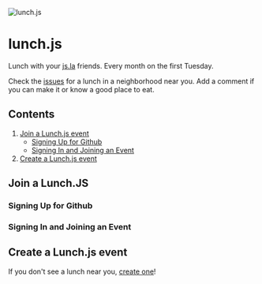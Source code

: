 ![lunch.js](http://i.imgur.com/5kPcPqZ.png)

# lunch.js

Lunch with your [js.la](http://js.la) friends. Every month on the first Tuesday.

Check the [issues](https://github.com/jsla/lunch.js/issues) for a lunch in a neighborhood near you. Add a comment if you can make it or know a good place to eat.

## Contents
  1. [Join a Lunch.js event](#join-a-lunch.js)
       + [Signing Up for Github](#signing-up-for-github)
       + [Signing In and Joining an
         Event](#signing-in-and-joining-an-event)
  1. [Create a Lunch.js event](#create-lunch.js)

## Join a Lunch.JS
### Signing Up for Github

### Signing In and Joining an Event

## Create a Lunch.js event 

If you don't see a lunch near you, [create one](https://github.com/jsla/lunch.js/issues/new)!
